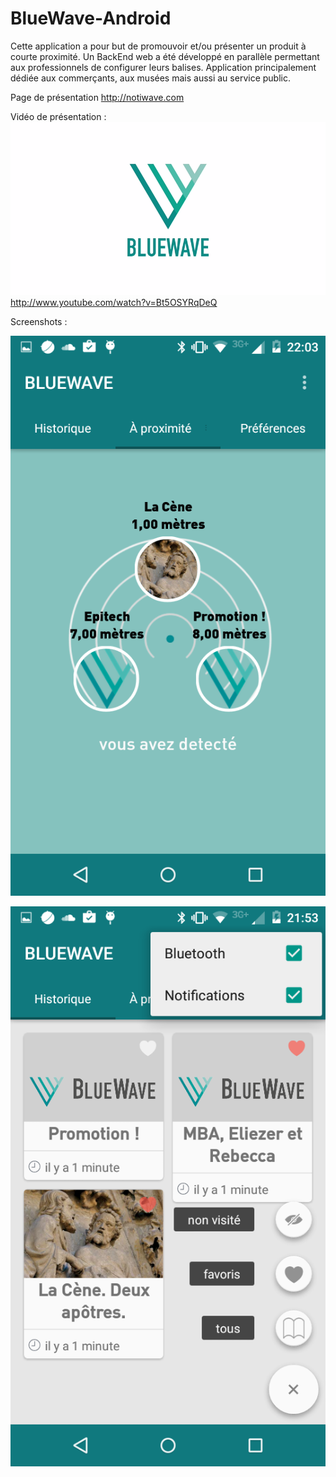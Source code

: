 BlueWave-Android
================

Cette application a pour but de promouvoir et/ou présenter un produit à courte proximité.
Un BackEnd web a été développé en parallèle permettant aux professionnels de configurer leurs balises.
Application principalement dédiée aux commerçants, aux musées mais aussi
au service public.

Page de présentation http://notiwave.com

Vidéo de présentation :
[![](blue_wave.png)](http://www.youtube.com/watch?v=Bt5OSYRqDeQ)
http://www.youtube.com/watch?v=Bt5OSYRqDeQ

Screenshots :

![Home](screenshot/home.png)

![Historique](screenshot/history.png)
